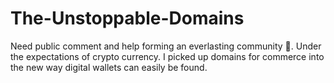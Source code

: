 # The-Unstoppable-Domains
Need public comment and help forming an everlasting community 🙏.  Under the expectations of crypto currency. 
I picked up domains for commerce into the new way digital wallets can easily be found. 
